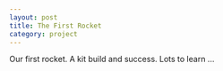 ```yaml
---
layout: post
title: The First Rocket
category: project
---
```


Our first rocket. A kit build and success. Lots to learn ...
